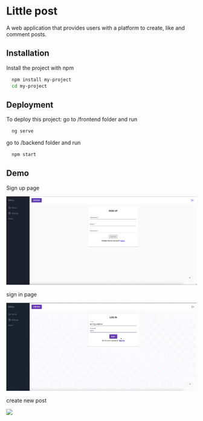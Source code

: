 # Little post

A web application that provides users with a platform to create, like and comment posts.

## Installation

Install the project with npm

```bash
  npm install my-project
  cd my-project
```

## Deployment

To deploy this project: go to /frontend folder and run

```bash
  ng serve
```

go to /backend folder and run

```bash
  npm start
```

## Demo

Sign up page

![Alt text](/images/signup.png)

sign in page

![](/images/signin.GIF)

create new post

![](/images/createnew.gif)
